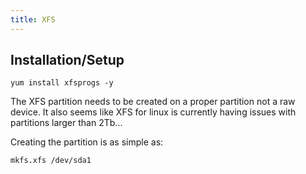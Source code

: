 ```yaml
---
title: XFS
---
```


## Installation/Setup

```
yum install xfsprogs -y
```

The XFS partition needs to be created on a proper partition not a raw device.
It also seems like XFS for linux is currently having issues with partitions
larger than 2Tb...

Creating the partition is as simple as:

```
mkfs.xfs /dev/sda1
```

